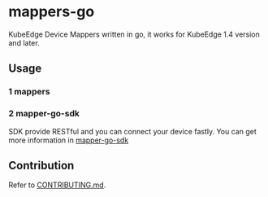 # mappers-go
KubeEdge Device Mappers written in go, it works for KubeEdge 1.4 version and later.

## Usage
### 1 mappers


### 2 mapper-go-sdk

SDK provide RESTful and you can connect your device fastly.
You can get more information in [mapper-go-sdk](./mapper-go-sdk/)

## Contribution

Refer to [CONTRIBUTING.md](CONTRIBUTING.md).

